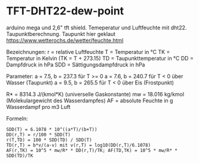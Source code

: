 # TFT-DHT22-dew-point
arduino mega und 2,6" tft shield. Temeperatur und Luftfeuchte mit dht22. Taupunktberechnung.
Taupunkt hier geklaut https://www.wetterochs.de/wetter/feuchte.html

Bezeichnungen:
r = relative Luftfeuchte
T = Temperatur in °C
TK = Temperatur in Kelvin (TK = T + 273.15)
TD = Taupunkttemperatur in °C
DD = Dampfdruck in hPa
SDD = Sättigungsdampfdruck in hPa

Parameter:
a = 7.5, b = 237.3 für T >= 0
a = 7.6, b = 240.7 für T < 0 über Wasser (Taupunkt)
a = 9.5, b = 265.5 für T < 0 über Eis (Frostpunkt)

R* = 8314.3 J/(kmol*K) (universelle Gaskonstante)
mw = 18.016 kg/kmol (Molekulargewicht des Wasserdampfes)
AF = absolute Feuchte in g Wasserdampf pro m3 Luft

Formeln:

    SDD(T) = 6.1078 * 10^((a*T)/(b+T))
    DD(r,T) = r/100 * SDD(T)
    r(T,TD) = 100 * SDD(TD) / SDD(T)
    TD(r,T) = b*v/(a-v) mit v(r,T) = log10(DD(r,T)/6.1078)
    AF(r,TK) = 10^5 * mw/R* * DD(r,T)/TK; AF(TD,TK) = 10^5 * mw/R* * SDD(TD)/TK
